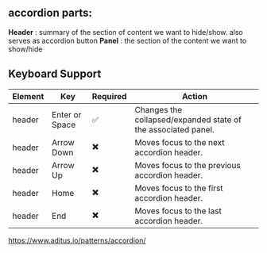 ## accordion parts:

**Header** : summary of the section of content we want to hide/show. also serves as accordion button
**Panel** : the section of the content we want to show/hide

## Keyboard Support

| Element | Key            | Required | Action                                                        |
| ------- | -------------- | -------- | ------------------------------------------------------------- |
| header  | Enter or Space | ✅       | Changes the collapsed/expanded state of the associated panel. |
| header  | Arrow Down     | ✖️       | Moves focus to the next accordion header.                     |
| header  | Arrow Up       | ✖️       | Moves focus to the previous accordion header.                 |
| header  | Home           | ✖️       | Moves focus to the first accordion header.                    |
| header  | End            | ✖️       | Moves focus to the last accordion header.                     |

https://www.aditus.io/patterns/accordion/

